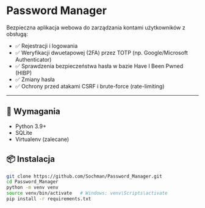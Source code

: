 # Password Manager

Bezpieczna aplikacja webowa do zarządzania kontami użytkowników z obsługą:

- ✅ Rejestracji i logowania
- ✅ Weryfikacji dwuetapowej (2FA) przez TOTP (np. Google/Microsoft Authenticator)
- ✅ Sprawdzenia bezpieczeństwa hasła w bazie Have I Been Pwned (HIBP)
- ✅ Zmiany hasła
- ✅ Ochrony przed atakami CSRF i brute-force (rate-limiting)

---

## 🔧 Wymagania

- Python 3.9+
- SQLite
- Virtualenv (zalecane)

## 📦 Instalacja

```bash
git clone https://github.com/Sochman/Password_Manager.git
cd Password_Manager
python -m venv venv
source venv/bin/activate   # Windows: venv\Scripts\activate
pip install -r requirements.txt
